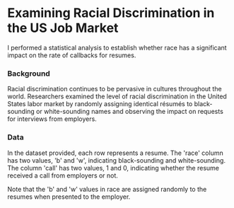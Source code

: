 # Examining Racial Discrimination in the US Job Market

I performed a statistical analysis to establish whether race has a significant impact on the rate of callbacks for resumes. 

### Background
Racial discrimination continues to be pervasive in cultures throughout the world. Researchers examined the level of racial discrimination in the United States labor market by randomly assigning identical résumés to black-sounding or white-sounding names and observing the impact on requests for interviews from employers.

### Data
In the dataset provided, each row represents a resume. The 'race' column has two values, 'b' and 'w', indicating black-sounding and white-sounding. The column 'call' has two values, 1 and 0, indicating whether the resume received a call from employers or not.

Note that the 'b' and 'w' values in race are assigned randomly to the resumes when presented to the employer.
